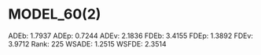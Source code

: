 # MODEL_60(2)

ADEb: 1.7937
ADEp: 0.7244
ADEv: 2.1836
FDEb: 3.4155
FDEp: 1.3892
FDEv: 3.9712
Rank: 225
WSADE: 1.2515
WSFDE: 2.3514